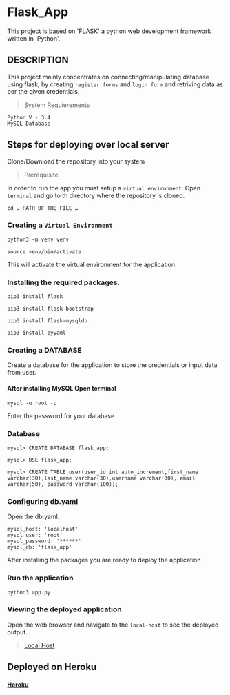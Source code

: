 # Flask_App

This project is based on 'FLASK' a python web development framework written in 'Python'.

## DESCRIPTION

This project mainly concentrates on connecting/manipulating database using flask, by creating `register forms` and `login form` and retriving data as per the given credentials.

> System Requierements
```shell
Python V - 3.4
MySQL Database
```

## Steps for deploying over local server

Clone/Download the repository into your system

> Prerequisite

In order to run the app you must setup a `virtual environment`.
Open `terminal` and go to th directory where the repository is cloned.
```shell
cd … PATH_OF_THE_FILE …
```
### Creating a `Virtual Environment`

```shell
python3 -m venv venv
```
```shell
source venv/bin/activate
```
This will activate the virtual environment for the application.

### Installing the required packages. 
```shell
pip3 install flask
```
```shell
pip3 install flask-bootstrap
```
```shell
pip3 install flask-mysqldb
```
```shell
pip3 install pyyaml
```
### Creating a DATABASE

Create a database for the application to store the credentials or input data from user.
#### After installing MySQL Open terminal
```shell
mysql -u root -p
```
Enter the password for your database

### Database 
```shell
mysql> CREATE DATABASE flask_app;
```
```shell
mysql> USE flask_app;
```

```shell
mysql> CREATE TABLE user(user_id int auto_increment,first_name varchar(30),last_name varchar(30),username varchar(30), email varchar(50), password varchar(100));
```
### Configuring db.yaml
Open the db.yaml.

```shell
mysql_host: 'localhost'
mysql_user: 'root'
mysql_password: '******'
mysql_db: 'flask_app'
```

After installing the packages you are ready to deploy the application

### Run the application
```shell
python3 app.py
```

### Viewing the deployed application
Open the web browser and navigate to the `local-host` to see the deployed output.
> [Local Host](http://127.0.0.1:5000/)

## Deployed on Heroku
#### [Heroku](https://fierce-brook-79447.herokuapp.com/)

